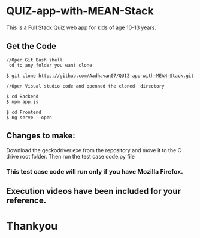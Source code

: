 # QUIZ-app-with-MEAN-Stack

This is a Full Stack Quiz web app for kids of age 10-13 years.

## Get the Code

```
//Open Git Bash shell
 cd to any folder you want clone
 
$ git clone https://github.com/Aadhavan07/QUIZ-app-with-MEAN-Stack.git

//Open Visual studio code and openned the cloned  directory

$ cd Backend
$ npm app.js

$ cd Frontend
$ ng serve --open 
```

## Changes to make:

  Download the geckodriver.exe from the repository and move it to the C drive root folder.
  Then run the test case code.py file
  
### This test case code will run only if you have Mozilla Firefox.


## Execution videos have been included for your reference.
 
   # Thankyou 
